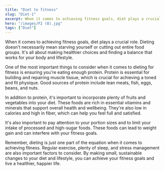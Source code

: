 ```yaml
---
title: "Diet to fitness"
slug: "Diet-1"
excerpt: When it comes to achieving fitness goals, diet plays a crucial role. Dieting doesn't necessarily mean starving yourself or cutting out entire food groups. It's all about making healthier choices and finding a balance that works for your body and lifestyle.
hero: "/images/F2 (8).jpg"
tags: ["Diet"]
---
```


When it comes to achieving fitness goals, diet plays a crucial role. Dieting doesn't necessarily mean starving yourself or cutting out entire food groups. It's all about making healthier choices and finding a balance that works for your body and lifestyle.

One of the most important things to consider when it comes to dieting for fitness is ensuring you're eating enough protein. Protein is essential for building and repairing muscle tissue, which is crucial for achieving a toned and fit physique. Good sources of protein include lean meats, fish, eggs, beans, and nuts.

In addition to protein, it's important to incorporate plenty of fruits and vegetables into your diet. These foods are rich in essential vitamins and minerals that support overall health and wellbeing. They're also low in calories and high in fiber, which can help you feel full and satisfied.

It's also important to pay attention to your portion sizes and to limit your intake of processed and high-sugar foods. These foods can lead to weight gain and can interfere with your fitness goals.

Remember, dieting is just one part of the equation when it comes to achieving fitness. Regular exercise, plenty of sleep, and stress management are also important factors to consider. By making small, sustainable changes to your diet and lifestyle, you can achieve your fitness goals and live a healthier, happier life.

